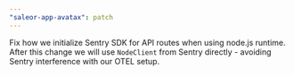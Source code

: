 ```yaml
---
"saleor-app-avatax": patch
---
```


Fix how we initialize Sentry SDK for API routes when using node.js runtime. After this change we will use `NodeClient` from Sentry directly - avoiding Sentry interference with our OTEL setup.
